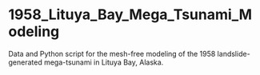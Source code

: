 # 1958_Lituya_Bay_Mega_Tsunami_Modeling
Data and Python script for the mesh-free modeling of the 1958 landslide-generated mega-tsunami in Lituya Bay, Alaska.
